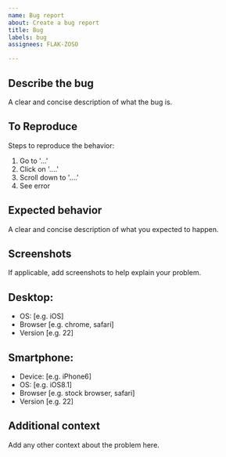 ```yaml
---
name: Bug report
about: Create a bug report
title: Bug
labels: bug
assignees: FLAK-ZOSO

---
```


## Describe the bug
A clear and concise description of what the bug is.

## To Reproduce
Steps to reproduce the behavior:
1. Go to '...'
2. Click on '....'
3. Scroll down to '....'
4. See error

## Expected behavior
A clear and concise description of what you expected to happen.

## Screenshots
If applicable, add screenshots to help explain your problem.

## Desktop:
 - OS: [e.g. iOS]
 - Browser [e.g. chrome, safari]
 - Version [e.g. 22]

## Smartphone:
 - Device: [e.g. iPhone6]
 - OS: [e.g. iOS8.1]
 - Browser [e.g. stock browser, safari]
 - Version [e.g. 22]

## Additional context
Add any other context about the problem here.
